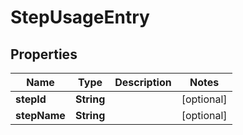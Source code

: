 

# StepUsageEntry


## Properties

Name | Type | Description | Notes
------------ | ------------- | ------------- | -------------
**stepId** | **String** |  |  [optional]
**stepName** | **String** |  |  [optional]



